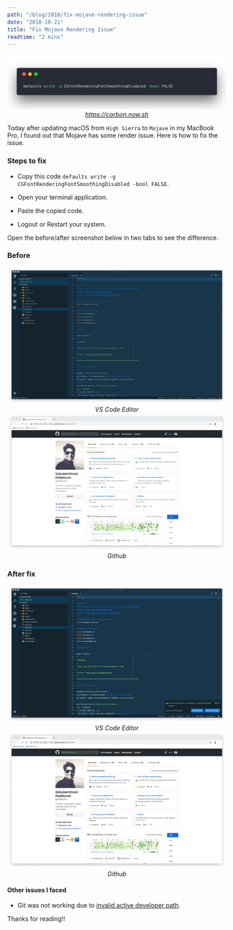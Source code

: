 ```yaml
---
path: "/blog/2018/fix-mojave-rendering-issue"
date: "2018-10-21"
title: "Fix Mojave Rendering Issue"
readtime: "2 mins"
---
```


<center>
  <img src="./fix-carbon.png" alt="Fix Mojave rendering issue" />
  <i><a href="https://carbon.now.sh">https://carbon.now.sh</a></i>
</center>

Today after updating macOS from `High Sierra` to `Mojave` in my MacBook Pro, I found out that Mojave has some render issue. Here is how to fix the issue.

### Steps to fix

- Copy this code `defaults write -g CGFontRenderingFontSmoothingDisabled -bool FALSE`.

- Open your terminal application.

- Paste the copied code.

- Logout or Restart your system.

Open the before/after screenshot below in two tabs to see the difference.

### Before

<center>
  <img src="./beforevscode.png" alt="Before fix in VS Code" />
  <i>VS Code Editor</i>
</center>

<center>
  <img src="./beforegithub.png" alt="Before fix in github" />
  <i>Github</i>
</center>

### After fix

<center>
  <img src="./aftervscode.png" alt="After fix in VS Code" />
  <i>VS Code Editor</i>
</center>

<center>
  <img src="./aftergithub.png" alt="After fix in github" />
  <i>Github</i>
</center>

#### Other issues I faced

- Git was not working due to [invalid active developer path](https://apple.stackexchange.com/questions/254380/macos-mojave-invalid-active-developer-path).

Thanks for reading!!


